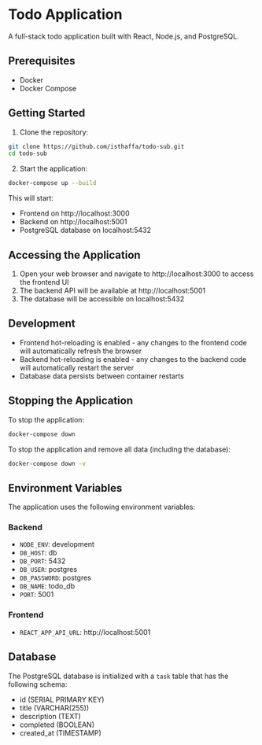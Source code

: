 # Todo Application

A full-stack todo application built with React, Node.js, and PostgreSQL.

## Prerequisites

- Docker
- Docker Compose

## Getting Started

1. Clone the repository:
```bash
git clone https://github.com/isthaffa/todo-sub.git
cd todo-sub
```

2. Start the application:
```bash
docker-compose up --build
```

This will start:
- Frontend on http://localhost:3000
- Backend on http://localhost:5001
- PostgreSQL database on localhost:5432

## Accessing the Application

1. Open your web browser and navigate to http://localhost:3000 to access the frontend UI
2. The backend API will be available at http://localhost:5001
3. The database will be accessible on localhost:5432

## Development

- Frontend hot-reloading is enabled - any changes to the frontend code will automatically refresh the browser
- Backend hot-reloading is enabled - any changes to the backend code will automatically restart the server
- Database data persists between container restarts

## Stopping the Application

To stop the application:
```bash
docker-compose down
```

To stop the application and remove all data (including the database):
```bash
docker-compose down -v
```

## Environment Variables

The application uses the following environment variables:

### Backend
- `NODE_ENV`: development
- `DB_HOST`: db
- `DB_PORT`: 5432
- `DB_USER`: postgres
- `DB_PASSWORD`: postgres
- `DB_NAME`: todo_db
- `PORT`: 5001

### Frontend
- `REACT_APP_API_URL`: http://localhost:5001

## Database

The PostgreSQL database is initialized with a `task` table that has the following schema:
- id (SERIAL PRIMARY KEY)
- title (VARCHAR(255))
- description (TEXT)
- completed (BOOLEAN)
- created_at (TIMESTAMP)

